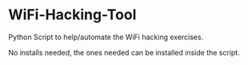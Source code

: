 # WiFi-Hacking-Tool

Python Script to help/automate the WiFi hacking exercises.

No installs needed, the ones needed can be installed inside the script.
